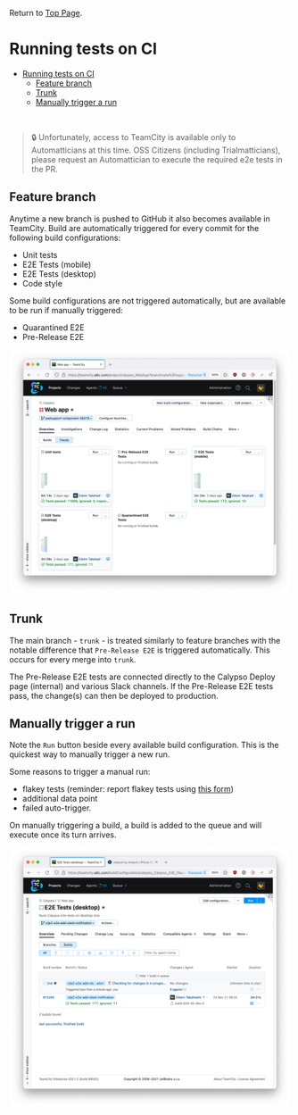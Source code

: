 Return to [Top Page](../README.md).

# Running tests on CI

<!-- TOC -->

- [Running tests on CI](#running-tests-on-ci)
  - [Feature branch](#feature-branch)
  - [Trunk](#trunk)
  - [Manually trigger a run](#manually-trigger-a-run)

<!-- /TOC -->

<br>

> :lock: Unfortunately, access to TeamCity is available only to Automatticians at this time. OSS Citizens (including Trialmatticians), please request an Automattician to execute the required e2e tests in the PR.

## Feature branch

Anytime a new branch is pushed to GitHub it also becomes available in TeamCity. Build are automatically triggered for every commit for the following build configurations:

- Unit tests
- E2E Tests (mobile)
- E2E Tests (desktop)
- Code style

Some build configurations are not triggered automatically, but are available to be run if manually triggered:

- Quarantined E2E
- Pre-Release E2E

![teamcity_branch_view](resources/teamcity_branch_view.png)

## Trunk

The main branch - `trunk` - is treated similarly to feature branches with the notable difference that `Pre-Release E2E` is triggered automatically. This occurs for every merge into `trunk`.

The Pre-Release E2E tests are connected directly to the Calypso Deploy page (internal) and various Slack channels. If the Pre-Release E2E tests pass, the change(s) can then be deployed to production.

## Manually trigger a run

Note the `Run` button beside every available build configuration. This is the quickest way to manually trigger a new run.

Some reasons to trigger a manual run:

- flakey tests (reminder: report flakey tests using [this form](https://github.com/Automattic/wp-calypso/issues/new?assignees=&labels=Flaky+e2e&template=flaky-e2e-spec-report.yml&title=Flaky+E2E%3A+))
- additional data point
- failed auto-trigger.

On manually triggering a build, a build is added to the queue and will execute once its turn arrives.

![](resources/teamcity_build_manually_trigger.png)
